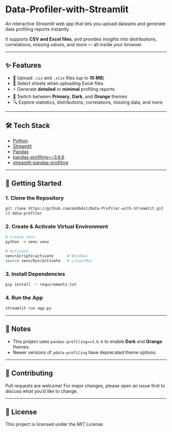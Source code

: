 # Data-Profiler-with-Streamlit
An interactive Streamlit web app that lets you upload datasets and generate data profiling reports instantly.

It supports **CSV and Excel files**, and provides insights into distributions, correlations, missing values, and more — all inside your browser.

---

## ✨ Features

* 📂 Upload `.csv` and `.xlsx` files (up to **10 MB**)
* 📑 Select sheets when uploading Excel files
* ⚡ Generate **detailed** or **minimal** profiling reports
* 🎨 Switch between **Primary**, **Dark**, and **Orange** themes
* 🔍 Explore statistics, distributions, correlations, missing data, and more

---

## 🛠 Tech Stack

* [Python](https://www.python.org/)
* [Streamlit](https://streamlit.io/)
* [Pandas](https://pandas.pydata.org/)
* [pandas-profiling==3.6.6](https://github.com/ydataai/pandas-profiling)
* [streamlit-pandas-profiling](https://github.com/pablocFonseca/streamlit-pandas-profiling)

---

## 🚀 Getting Started

### 1. Clone the Repository

```bash
git clone https://github.com/mohbds1/Data-Profiler-with-Streamlit.git
cd data-profiler
```

### 2. Create & Activate Virtual Environment

```bash
# Create venv
python -m venv venv

# Activate
venv\Scripts\activate      # Windows
source venv/bin/activate   # Linux/Mac
```

### 3. Install Dependencies

```bash
pip install -r requirements.txt
```

### 4. Run the App

```bash
streamlit run app.py
```


---

## 📌 Notes

* This project uses `pandas-profiling==3.6.6` to enable **Dark** and **Orange** themes.
* Newer versions of `ydata-profiling` have deprecated theme options.

---

## 🤝 Contributing

Pull requests are welcome! For major changes, please open an issue first to discuss what you’d like to change.

---

## 📜 License

This project is licensed under the MIT License.
